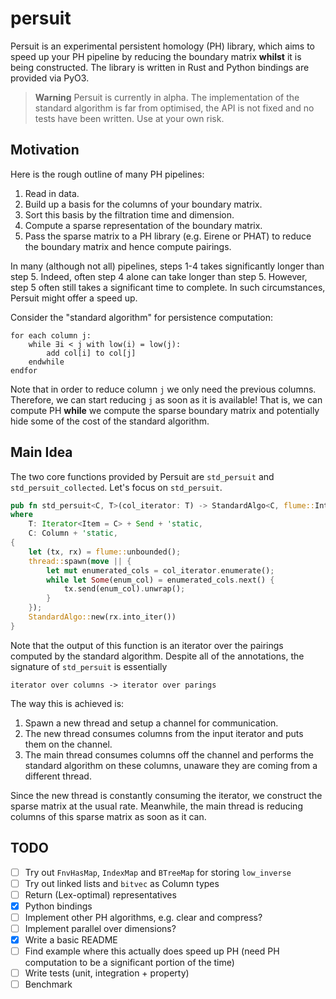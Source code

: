 # persuit

Persuit is an experimental persistent homology (PH) library, which aims to speed up your PH pipeline by reducing the boundary matrix **whilst** it is being constructed.
The library is written in Rust and Python bindings are provided via PyO3.

> **Warning**
> Persuit is currently in alpha.
> The implementation of the standard algorithm is far from optimised, the API is not fixed and no tests have been written.
> Use at your own risk.

## Motivation

Here is the rough outline of many PH pipelines:

1. Read in data.
2. Build up a basis for the columns of your boundary matrix.
3. Sort this basis by the filtration time and dimension.
4. Compute a sparse representation of the boundary matrix.
5. Pass the sparse matrix to a PH library (e.g. Eirene or PHAT) to reduce the boundary matrix and hence compute pairings.

In many (although not all) pipelines, steps 1-4 takes significantly longer than step 5.
Indeed, often step 4 alone can take longer than step 5.
However, step 5 often still takes a significant time to complete.
In such circumstances, Persuit might offer a speed up.

Consider the "standard algorithm" for persistence computation:
```
for each column j:
    while ∃i < j with low(i) = low(j):
        add col[i] to col[j]
    endwhile
endfor
```
Note that in order to reduce column `j` we only need the previous columns.
Therefore, we can start reducing `j` as soon as it is available!
That is, we can compute PH **while** we compute the sparse boundary matrix and potentially hide some of the cost of the standard algorithm.

## Main Idea

The two core functions provided by Persuit are `std_persuit` and `std_persuit_collected`.
Let's focus on `std_persuit`.

```rust
pub fn std_persuit<C, T>(col_iterator: T) -> StandardAlgo<C, flume::IntoIter<(usize, C)>>
where
    T: Iterator<Item = C> + Send + 'static,
    C: Column + 'static,
{
    let (tx, rx) = flume::unbounded();
    thread::spawn(move || {
        let mut enumerated_cols = col_iterator.enumerate();
        while let Some(enum_col) = enumerated_cols.next() {
            tx.send(enum_col).unwrap();
        }
    });
    StandardAlgo::new(rx.into_iter())
}
```

Note that the output of this function is an iterator over the pairings computed by the standard algorithm.
Despite all of the annotations, the signature of `std_persuit` is essentially
```
iterator over columns -> iterator over parings
```

The way this is achieved is:

1. Spawn a new thread and setup a channel for communication.
2. The new thread consumes columns from the input iterator and puts them on the channel.
3. The main thread consumes columns off the channel and performs the standard algorithm on these columns, unaware they are coming from a different thread.

Since the new thread is constantly consuming the iterator, we construct the sparse matrix at the usual rate.
Meanwhile, the main thread is reducing columns of this sparse matrix as soon as it can.

## TODO

- [ ] Try out `FnvHasMap`, `IndexMap` and `BTreeMap` for storing `low_inverse`
- [ ] Try out linked lists and `bitvec` as Column types
- [ ] Return (Lex-optimal) representatives
- [x] Python bindings
- [ ] Implement other PH algorithms, e.g. clear and compress?
- [ ] Implement parallel over dimensions?
- [x] Write a basic README
- [ ] Find example where this actually does speed up PH (need PH computation to be a significant portion of the time)
- [ ] Write tests (unit, integration + property)
- [ ] Benchmark

